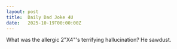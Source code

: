 ```yaml
---
layout: post
title:  Daily Dad Joke 4U
date:   2025-10-19T00:00:00Z
---
```

What was the allergic 2"X4"'s terrifying hallucination? He sawdust.
